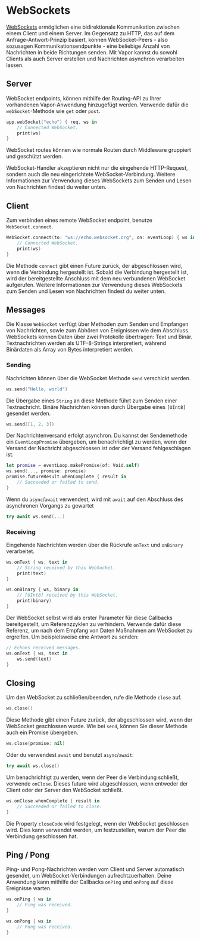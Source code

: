 # WebSockets

[WebSockets](https://en.wikipedia.org/wiki/WebSocket) ermöglichen eine bidirektionale Kommunikation zwischen einem Client und einem Server. Im Gegensatz zu HTTP, das auf dem Anfrage-Antwort-Prinzip basiert, können WebSocket-Peers - also sozusagen Kommunikationsendpunkte - eine beliebige Anzahl von Nachrichten in beide Richtungen senden. Mit Vapor kannst du sowohl Clients als auch Server erstellen und Nachrichten asynchron verarbeiten lassen.
## Server

WebSocket endpoints, können mithilfe der Routing-API zu Ihrer vorhandenen Vapor-Anwendung hinzugefügt werden. Verwende dafür die `webSocket`-Methode wie `get` oder `post`.

```swift
app.webSocket("echo") { req, ws in
    // Connected WebSocket.
    print(ws)
}
```

WebSocket routes können wie normale Routen durch Middleware gruppiert und geschützt werden.

WebSocket-Handler akzeptieren nicht nur die eingehende HTTP-Request, sondern auch die neu eingerichtete WebSocket-Verbindung. Weitere Informationen zur Verwendung dieses WebSockets zum Senden und Lesen von Nachrichten findest du weiter unten.
## Client

Zum verbinden eines remote WebSocket endpoint, benutze `WebSocket.connect`.

```swift
WebSocket.connect(to: "ws://echo.websocket.org", on: eventLoop) { ws in
    // Connected WebSocket.
    print(ws)
}
```

Die Methode `connect` gibt einen Future zurück, der abgeschlossen wird, wenn die Verbindung hergestellt ist. Sobald die Verbindung hergestellt ist, wird der bereitgestellte Anschluss mit dem neu verbundenen WebSocket aufgerufen. Weitere Informationen zur Verwendung dieses WebSockets zum Senden und Lesen von Nachrichten findest du weiter unten.
## Messages

Die Klasse `WebSocket` verfügt über Methoden zum Senden und Empfangen von Nachrichten, sowie zum Abhören von Ereignissen wie dem Abschluss. WebSockets können Daten über zwei Protokolle übertragen: Text und Binär. Textnachrichten werden als UTF-8-Strings interpretiert, während Binärdaten als Array von Bytes interpretiert werden.
### Sending

Nachrichten können über die WebSocket Methode `send` verschickt werden.

```swift
ws.send("Hello, world")
```

Die Übergabe eines `String` an diese Methode führt zum Senden einer Textnachricht. Binäre Nachrichten können durch Übergabe eines `[UInt8]` gesendet werden.
```swift
ws.send([1, 2, 3])
```

Der Nachrichtenversand erfolgt asynchron. Du kannst der Sendemethode ein `EventLoopPromise` übergeben, um benachrichtigt zu werden, wenn der Versand der Nachricht abgeschlossen ist oder der Versand fehlgeschlagen ist.

```swift
let promise = eventLoop.makePromise(of: Void.self)
ws.send(..., promise: promise)
promise.futureResult.whenComplete { result in
    // Succeeded or failed to send.
}
```

Wenn du `async`/`await` verwendest, wird mit `await` auf den Abschluss des asynchronen Vorgangs zu gewartet
```swift
try await ws.send(...)
```

### Receiving

Eingehende Nachrichten werden über die Rückrufe `onText` und `onBinary` verarbeitet.

```swift
ws.onText { ws, text in
    // String received by this WebSocket.
    print(text)
}

ws.onBinary { ws, binary in
    // [UInt8] received by this WebSocket.
    print(binary)
}
```


Der WebSocket selbst wird als erster Parameter für diese Callbacks bereitgestellt, um Referenzzyklen zu verhindern. Verwende dafür diese Referenz, um nach dem Empfang von Daten Maßnahmen am WebSocket zu ergreifen. Um beispielsweise eine Antwort zu senden:
```swift
// Echoes received messages.
ws.onText { ws, text in
    ws.send(text)
}
```

## Closing

Um den WebSocket zu schließen/beenden, rufe die Methode `close` auf.

```swift
ws.close()
```

Diese Methode gibt einen Future zurück, der abgeschlossen wird, wenn der WebSocket geschlossen wurde. Wie bei `send`, können Sie dieser Methode auch ein Promise übergeben.

```swift
ws.close(promise: nil)
```

Oder du verwendest `await` und benutzt `async`/`await`:

```swift
try await ws.close()
```

Um benachrichtigt zu werden, wenn der Peer die Verbindung schließt, verwende `onClose`. Dieses future wird abgeschlossen, wenn entweder der Client oder der Server den WebSocket schließt.
```swift
ws.onClose.whenComplete { result in
    // Succeeded or failed to close.
}
```

Die Property `closeCode` wird festgelegt, wenn der WebSocket geschlossen wird. Dies kann verwendet werden, um festzustellen, warum der Peer die Verbindung geschlossen hat.
## Ping / Pong

Ping- und Pong-Nachrichten werden vom Client und Server automatisch gesendet, um WebSocket-Verbindungen aufrechtzuerhalten. Deine Anwendung kann mithilfe der Callbacks `onPing` und `onPong` auf diese Ereignisse warten.

```swift
ws.onPing { ws in 
    // Ping was received.
}

ws.onPong { ws in
    // Pong was received.
}
```
